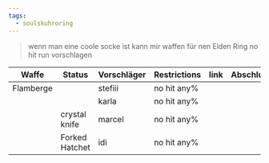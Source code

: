 ```yaml
---
tags:
  - soulskuhroring
---
```


> wenn man eine coole socke ist kann mir waffen für nen Elden Ring no hit run vorschlagen 


| Waffe     | Status         | Vorschläger | Restrictions | link | Abschlussdatum |
| --------- | -------------- | ----------- | ------------ | ---- | -------------- |
| Flamberge |                | stefiii     | no hit any%  |      |                |
|           |                | karla       | no hit any%  |      |                |
|           | crystal knife  | marcel      | no hit any%  |      |                |
|           | Forked Hatchet | idi         | no hit any%  |      |                |
